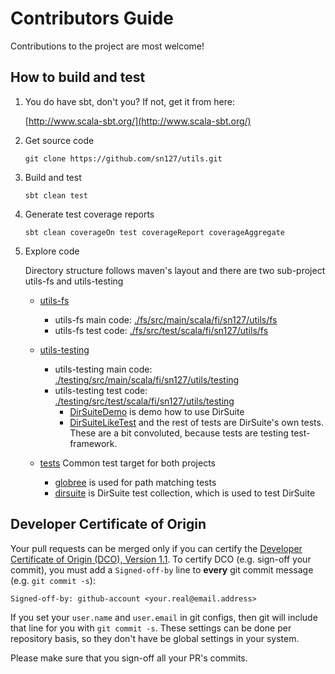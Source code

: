 # Contributors Guide

Contributions to the project are most welcome!

## How to build and test

 1. You do have sbt, don't you? If not, get it from here:
    
    [http://www.scala-sbt.org/](http://www.scala-sbt.org/)
    
 2. Get source code
 
    `git clone https://github.com/sn127/utils.git`
 
 3. Build and test 
 
    `sbt clean test`
 
 4. Generate test coverage reports
 
    `sbt clean coverageOn test coverageReport coverageAggregate`

 5. Explore code
    
    Directory structure follows maven's layout and there are two sub-project utils-fs and utils-testing
    
    * [utils-fs](./fs)
      - utils-fs main code: [./fs/src/main/scala/fi/sn127/utils/fs](./fs/src/main/scala/fi/sn127/utils/fs)
      - utils-fs test code: [./fs/src/test/scala/fi/sn127/utils/fs](./fs/src/test/scala/fi/sn127/utils/fs)
      
    * [utils-testing](./testing)
      - utils-testing main code: [./testing/src/main/scala/fi/sn127/utils/testing](./testing/src/main/scala/fi/sn127/utils/testing)
      - utils-testing test code: [./testing/src/test/scala/fi/sn127/utils/testing](./testing/src/test/scala/fi/sn127/utils/testing)
        - [DirSuiteDemo](./testing/src/test/scala/fi/sn127/utils/testing/DirSuiteDemo.scala) is demo how to use DirSuite
        - [DirSuiteLikeTest](./testing/src/test/scala/fi/sn127/utils/testing/DirSuiteLikeTest.scala) 
          and the rest of tests are DirSuite's own tests. 
          These are a bit convoluted,  because tests are testing test-framework.
    * [tests](./tests) Common test target for both projects 
      - [globree](./tests/globtree) is used for path matching tests
      - [dirsuite](./tests/dirsuite) is DirSuite test collection, which is used to test DirSuite 

## Developer Certificate of Origin 

Your pull requests can be merged only if you can certify 
the [Developer Certificate of Origin (DCO), Version 1.1](../DCO). 
To certify DCO (e.g. sign-off your commit), you must add 
a `Signed-off-by` line to **every**  git commit message 
(e.g. `git commit -s`):

    Signed-off-by: github-account <your.real@email.address>

If you set your `user.name` and `user.email` in git configs,
then git will include that line for you with `git commit -s`. 
These settings can be done per repository basis, 
so they don't have be global settings in your system. 
 
Please make sure that you sign-off all your PR's commits. 
